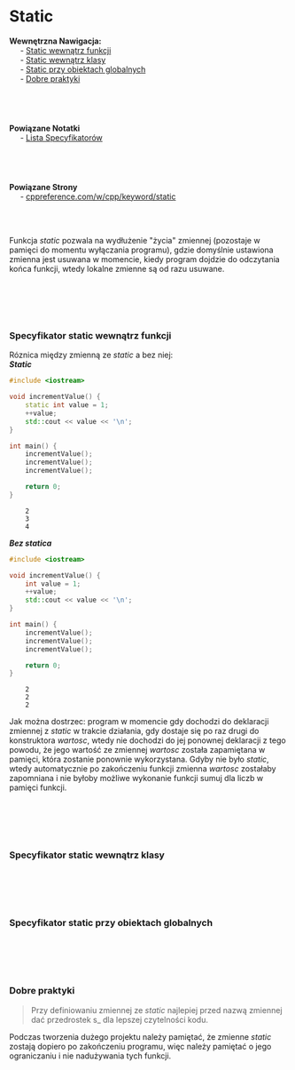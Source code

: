 # Static

**Wewnętrzna Nawigacja:**  
&nbsp;&nbsp;&nbsp;&nbsp; - [Static wewnątrz funkcji](#specyfikator-static-wewnątrz-funkcji) \
&nbsp;&nbsp;&nbsp;&nbsp; - [Static wewnątrz klasy](#specyfikator-static-wewnątrz-klasy) \
&nbsp;&nbsp;&nbsp;&nbsp; - [Static przy obiektach globalnych](#specyfikator-static-przy-obiektach-globalnych) \
&nbsp;&nbsp;&nbsp;&nbsp; - [Dobre praktyki](#dobre-praktyki) 


&nbsp;
-------------
**Powiązane Notatki**  
&nbsp;&nbsp;&nbsp;&nbsp; - [Lista Specyfikatorów]() 

&nbsp;
-------------
**Powiązane Strony**  
&nbsp;&nbsp;&nbsp;&nbsp; - [cppreference.com/w/cpp/keyword/static](https://en.cppreference.com/w/cpp/keyword/static) 


<br/><br/>

Funkcja *static* pozwala na wydłużenie "życia" zmiennej (pozostaje w pamięci do momentu wyłączania programu), gdzie domyślnie ustawiona zmienna jest usuwana w momencie, kiedy program dojdzie do odczytania końca funkcji, wtedy lokalne zmienne są od razu usuwane.


<br/><br/>
-------------
### Specyfikator static wewnątrz funkcji

Róznica między zmienną ze *static* a bez niej:  
***Static***
```cpp
#include <iostream>

void incrementValue() {
    static int value = 1;
    ++value;
    std::cout << value << '\n';
}

int main() {
    incrementValue();
    incrementValue();
    incrementValue();

    return 0;
}
```
```
    2  
    3  
    4  
```

***Bez statica***
```cpp
#include <iostream>

void incrementValue() {
    int value = 1;
    ++value;
    std::cout << value << '\n';
}

int main() {
    incrementValue();
    incrementValue();
    incrementValue();

    return 0;
}
```
```
    2  
    2  
    2  
```

Jak można dostrzec: program w momencie gdy dochodzi do deklaracji zmiennej z *static* w trakcie działania, gdy dostaje się po raz drugi do konstruktora *wartosc*, wtedy nie dochodzi do jej ponownej deklaracji z tego powodu, że jego wartość ze zmiennej *wartosc* została zapamiętana w pamięci, która zostanie ponownie wykorzystana. Gdyby nie było *static*, wtedy automatycznie po zakończeniu funkcji zmienna *wartosc* zostałaby zapomniana i nie byłoby możliwe wykonanie funkcji sumuj dla liczb w pamięci funkcji.



<br/><br/>
-------------
### Specyfikator static wewnątrz klasy


<br/><br/>
-------------
### Specyfikator static przy obiektach globalnych


<br/><br/>
-------------
### Dobre praktyki
> Przy definiowaniu zmiennej ze *static* najlepiej przed nazwą zmiennej dać przedrostek s_
> dla lepszej czytelności kodu.

Podczas tworzenia dużego projektu należy pamiętać, że zmienne *static* zostają dopiero po zakończeniu programu, więc należy pamiętać o jego ograniczaniu i nie nadużywania tych funkcji.



<br/><br/>
-------------
![]()
